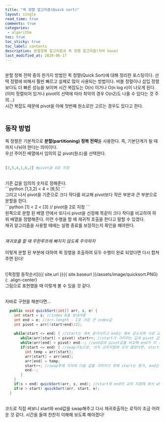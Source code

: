 ```yaml
---
title: "퀵 정렬 알고리즘(Quick sort)"
layout: single    
read_time: true    
comments: true   
categories: 
 - algorithm  
toc: true    
toc_sticky: true    
toc_label: contents    
description: 분할정복 알고리즘과 퀵 정렬 알고리즘(자바 base)
last_modified_at: 2020-06-17   
---   
```

<br>  
분할 정복 전략 중의 한가지 방법인 퀵 정렬(Quick Sort)에 대해 정리한 포스팅이다. 선택 정렬에 비해서 훨씬 빠르고 실제로 많이 사용되는 방법이다.  
버블 정렬이나 삽입 정렬보다도 더 빠른 성능을 보이며 시간 복잡도는 O(n) 이거나 O(n log n)이 나오게 된다.
(이미 정렬되어 있거나 pivot의 선택에 따라 최악의 경우 O(n2)도 나올 수 있다는 것 주의...)   

<br>
시간 복잡도 때문에 pivot을 아예 첫번째 원소로만 고르는 경우도 있다고 한다.   

<br>  
<br>

## 동작 방법
퀵 정렬은 기본적으로 **분할(partitioning) 정복 전략**을 사용한다. 즉, 기본단계가 될 때까지 나눠야 한다는 의미이다.   
우선 주어진 배열에서 임의의 값 pivot(원소)를 선택한다.   
<br>
```python
[3,5,4,1,6,2] #pivot을 4로 지정
```
<br>
기준 값을 임의의 숫자로 정해준다. 
<br>
```python
[1,3,2] < 4 < [6,5] 
```
<br>
그리고 나서 pivot을 기준으로 크다 작다를 비교해 pivot보다 작은 부분과 큰 부분으로 분할을 한다.
<br>
```python
[1] < 2 < [3]  // pivot을 2로 지정
```
<br>  
왼쪽으로 분할 된 배열 안에서 또다시 pivot을 선정해 똑같이 크다 작다를 비교하여 하위 배열을 정렬해준다.  
이런 수행을 할 때 재귀적 호출을 한다고 말할 수 있겠다.   
<br>
재귀 알고리즘을 사용할 때에는 실행 종료를 보장하는지 확인을 해야한다. 
<br>
<br>

_재귀호출 할 때 무한루프에 빠지지 않도록 주의하자_
<br>
<br>
이렇게 분할 된 부분에 대하여 퀵 정렬을 호출하여 모두 수행이 완료 되었다면 다시 합쳐주면 된다!
<br>
<br>

![퀵정렬 동작순서]({{ site.url }}{{ site.baseurl }}/assets/image/quicksort.PNG){: .align-center}
<br>
그림으로 표현했을 때 이렇게 볼 수 있을 것 같다. 
<br>
<br>

자바로 구현을 해본다면...
<br>
```java
  public void quickSort(int[] arr, s, e) {
    int start = s; //index 0을 보내야함
    int end = e; //arr.length - 1로 가장 큰 index값 
    int pivot = arr[(start+end)/2];
    
    while(start <= end) { //start는 계속 증가시키고 end는 계속 감소시켜 서로 교차하는 지점까지 반복
       while(arr[start] < pivot) start++; //start가 가리키는 값과 pivot 값을 비교해서 더 작은 경우 시작 인덱스 값을 증가시켜 큰값이 좌측에 있는 것을 찾는다.
       while(arr[end] > pivot) end--; //end값과 pivot값을 비교해 end가 더 크다면 인덱스 값을 감소 시켜 작은값이 오른쪽에 있는 것을 찾아낸다.  
       if(start <= end) { //swap기능으로, 아직 교차지점에 오지 않았다면, start인덱스와 end인덱스를 상호 교대 시켜준다(잘못된 위치의 있는 두 값을 고치기 위해서)
         int temp = arr[start];
         arr[start] = arr[end];
         arr[end] = temp;
         start++; //swap후에 각자의 다음 값을 가리키기 위해 start는 증가, end는 위에와 같이 감소시켜 준다.  
         end--;
       }
    }
    if(s < end) quickSort(arr, s, end); //start와 end의 교차 지점에 와서 while을 빠져 나왔다면 다시 재귀호출해 정렬이 완료될 때까지 돈다.   
    if(e > start) quickSort(arr, start, e);
  }
```
<br>
코드로 직접 써보니 start와 end값을 swap해주고 다시 재귀호출하는 로직이 조금 어려운 것 같다.   
시간을 들여 찬찬히 이해해 보도록 해야겠다!  
<br>
<br>
<br>
<br>










